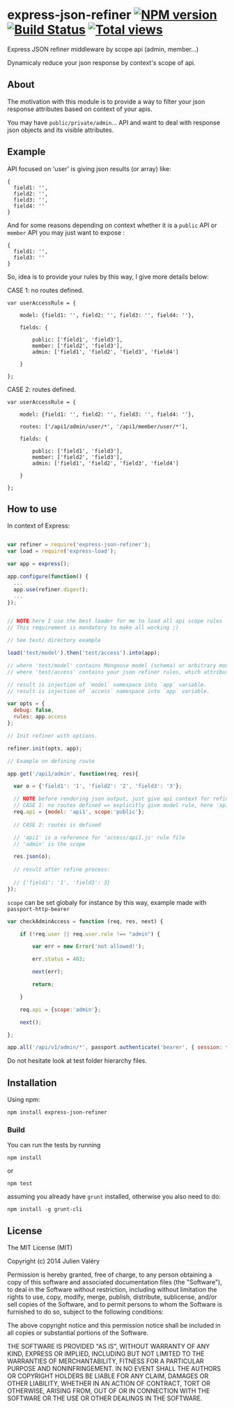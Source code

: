 express-json-refiner [![NPM version](https://badge.fury.io/js/express-json-refiner.png)](http://badge.fury.io/js/express-json-refiner) [![Build Status](https://travis-ci.org/darul75/express-json-refiner.png?branch=master)](https://travis-ci.org/darul75/express-json-refiner) [![Total views](https://sourcegraph.com/api/repos/github.com/darul75/express-json-refiner/counters/views.png)](https://sourcegraph.com/github.com/darul75/express-json-refiner)
====================

Express JSON refiner middleware by scope api (admin, member...)

Dynamicaly reduce your json response by context's scope of api.

## About

The motivation with this module is to provide a way to filter your json response attributes based on context of your apis.

You may have `public/private/admin`... API and want to deal with response json objects and its visible attributes.

## Example

API focused on 'user' is giving json results (or array) like:

```
{
  field1: '',
  field2: '',
  field3: '',
  field4: ''
}
```

And for some reasons depending on context whether it is a `public` API or `member` API you may just want to expose :

```
{
  field1: '',
  field3: ''
}
```

So, idea is to provide your rules by this way, I give more details below:

CASE 1: no routes defined.
```
var userAccessRule = {

	model: {field1: '', field2: '', field3: '', field4: ''},

	fields: {

		public: ['field1', 'field3'],
		member: ['field2', 'field3'],
		admin: ['field1', 'field2', 'field3', 'field4']

  	}
  
};
```
CASE 2: routes defined.
```
var userAccessRule = {

	model: {field1: '', field2: '', field3: '', field4: ''},
	
	routes: ['/api1/admin/user/*', '/api1/member/user/*'],

	fields: {

		public: ['field1', 'field3'],
		member: ['field2', 'field3'],
		admin: ['field1', 'field2', 'field3', 'field4']

  	}
  
};
```

## How to use

In context of Express:

```javascript

var refiner = require('express-json-refiner');
var load = require('express-load');

var app = express();

app.configure(function() {      
  ...
  app.use(refiner.digest);
  ...
});    


// NOTE here I use the best loader for me to load all api scope rules 'express-load'
// This requirement is mandatory to make all working ;)

// See test/ directory example

load('test/model').then('test/access').into(app);

// where 'test/model' contains Mongoose model (schema) or arbitrary model
// where 'test/access' contains your json refiner rules, which attributes to keep for each context.

// result is injection of `model` namespace into `app` variable.
// result is injection of `access` namespace into `app` variable.

var opts = {
  debug: false,
  rules: app.access
};

// Init refiner with options.

refiner.init(opts, app);

// Example on defining route

app.get('/api1/admin', function(req, res){

  var o = {'field1': '1', 'field2': '2', 'field3': '3'};

  // NOTE before rendering json output, just give api context for refiner to apply.
  // CASE 1: no routes defined => explicitly give model rule, here 'api1"
  req.api = {model: 'api1', scope:'public'};
  
  // CASE 2: routes is defined

  // 'api1' is a reference for 'access/api1.js' rule file
  // 'admin' is the scope

  res.json(o);
  
  // result after refine process:
  
  // {'field1': '1', 'field3': 3}
});

```

`scope` can be set globaly for instance by this way, example made with `passport-http-bearer`

```javascript
var checkAdminAccess = function (req, res, next) {  

    if (!req.user || req.user.role !== "admin") {

        var err = new Error('not allowed!');

        err.status = 403;

        next(err);

        return;

    }

    req.api = {scope:'admin'};

    next();

};

app.all('/api/v1/admin/*', passport.authenticate('bearer', { session: false }), checkAdminAccess);
```

Do not hesitate look at test folder hierarchy files.

Installation
------------

Using npm:

```
npm install express-json-refiner
```

### Build

You can run the tests by running

```
npm install
```
or
```
npm test
```

assuming you already have `grunt` installed, otherwise you also need to do:

```
npm install -g grunt-cli
```

## License

The MIT License (MIT)

Copyright (c) 2014 Julien Valéry

Permission is hereby granted, free of charge, to any person obtaining a copy
of this software and associated documentation files (the "Software"), to deal
in the Software without restriction, including without limitation the rights
to use, copy, modify, merge, publish, distribute, sublicense, and/or sell
copies of the Software, and to permit persons to whom the Software is
furnished to do so, subject to the following conditions:

The above copyright notice and this permission notice shall be included in
all copies or substantial portions of the Software.

THE SOFTWARE IS PROVIDED "AS IS", WITHOUT WARRANTY OF ANY KIND, EXPRESS OR
IMPLIED, INCLUDING BUT NOT LIMITED TO THE WARRANTIES OF MERCHANTABILITY,
FITNESS FOR A PARTICULAR PURPOSE AND NONINFRINGEMENT. IN NO EVENT SHALL THE
AUTHORS OR COPYRIGHT HOLDERS BE LIABLE FOR ANY CLAIM, DAMAGES OR OTHER
LIABILITY, WHETHER IN AN ACTION OF CONTRACT, TORT OR OTHERWISE, ARISING FROM,
OUT OF OR IN CONNECTION WITH THE SOFTWARE OR THE USE OR OTHER DEALINGS IN
THE SOFTWARE.
